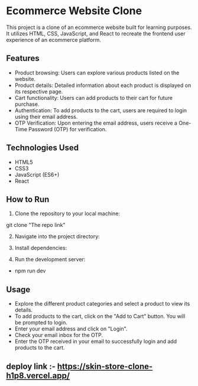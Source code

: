 # Ecommerce Website Clone

This project is a clone of an ecommerce website built for learning purposes. It utilizes HTML, CSS, JavaScript, and React to recreate the frontend user experience of an ecommerce platform.

## Features

- Product browsing: Users can explore various products listed on the website.
- Product details: Detailed information about each product is displayed on its respective page.
- Cart functionality: Users can add products to their cart for future purchase.
- Authentication: To add products to the cart, users are required to login using their email address.
- OTP Verification: Upon entering the email address, users receive a One-Time Password (OTP) for verification.

## Technologies Used

- HTML5
- CSS3
- JavaScript (ES6+)
- React

## How to Run

1. Clone the repository to your local machine:

git clone "The repo link"


2. Navigate into the project directory:


3. Install dependencies:


4. Run the development server:

 - npm run dev



## Usage

- Explore the different product categories and select a product to view its details.
- To add products to the cart, click on the "Add to Cart" button. You will be prompted to login.
- Enter your email address and click on "Login".
- Check your email inbox for the OTP.
- Enter the OTP received in your email to successfully login and add products to the cart.



## deploy link :- https://skin-store-clone-h1p8.vercel.app/







